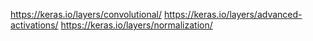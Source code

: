 https://keras.io/layers/convolutional/
https://keras.io/layers/advanced-activations/
https://keras.io/layers/normalization/